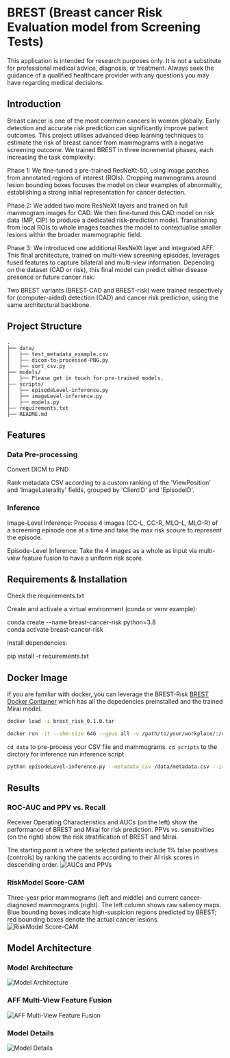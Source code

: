 # BREST (Breast cancer Risk Evaluation model from Screening Tests)
This application is intended for research purposes only. It is not a substitute for professional medical advice, diagnosis, or treatment. Always seek the guidance of a qualified healthcare provider with any questions you may have regarding medical decisions.
## Introduction
Breast cancer is one of the most common cancers in women globally. Early detection and accurate risk prediction can significantly improve patient outcomes. This project utilises advanced deep learning techniques to estimate the risk of breast cancer from mammograms with a negative screening outcome.
We trained BREST in three incremental phases, each increasing the task complexity:

Phase 1: We fine-tuned a pre-trained ResNeXt-50, using image patches from annotated regions of interest (ROIs). Cropping mammograms around lesion bounding boxes focuses the model on clear examples of abnormality, establishing a strong initial representation for cancer detection.

Phase 2: We added two more ResNeXt layers and trained on full mammogram images for CAD. We then fine-tuned this CAD model on risk data (MP, CIP) to produce a dedicated risk-prediction model. Transitioning from local ROIs to whole images teaches the model to contextualise smaller lesions within the broader mammographic field.

Phase 3: We introduced one additional ResNeXt layer and integrated AFF. This final architecture, trained on multi-view screening episodes, leverages fused features to capture bilateral and multi-view information. Depending on the dataset (CAD or risk), this final model can predict either disease presence or future cancer risk.

Two BREST variants (BREST-CAD and BREST-risk) were trained respectively for (computer-aided) detection (CAD) and cancer risk prediction, using the same architectural backbone.

## Project Structure
```text
.
├── data/
│   ├── test_metadata_example.csv
│   ├── dicom-to-processed-PNG.py
│   ├── sort_csv.py
├── models/
│   ├── Please get in touch for pre-trained models.
├── scripts/
│   ├── episodeLevel-inference.py
│   ├── imageLevel-inference.py
│   ├── models.py
├── requirements.txt
├── README.md
```
## Features
### Data Pre-processing
Convert DICM to PND

Rank metadata CSV according to a custom ranking of the 'ViewPosition' and 'ImageLaterality' fields, grouped by 'ClientID' and 'EpisodeID'.

### Inference
Image-Level Inference: Process 4 images (CC-L, CC-R, MLO-L, MLO-R) of a screening episode one at a time and take the max risk scoure to represent the episode.

Episode-Level Inference: Take the 4 images as a whole as input via multi-view feature fusion to have a uniform risk score.

## Requirements & Installation
Check the requirements.txt

Create and activate a virtual environment (conda or venv example):

  conda create --name breast-cancer-risk python=3.8  
  conda activate breast-cancer-risk

Install dependencies:

  pip install -r requirements.txt

## Docker Image
If you are familiar with docker, you can leverage the BREST-Risk [BREST Docker Container](https://1drv.ms/u/c/8d3f676f686fa7bf/EZ87HcVZZlJPg1soX2iqXHUBfi8u8FNCIaF2g4_qHxUopg?e=RJoKU6) which has all the depedencies preinstalled and the trained Mirai model.
```bash
docker load -i brest_risk_0.1.0.tar
```
```bash
docker run -it --shm-size 64G --gpus all -v /path/to/your/workplace/:/data:z montana/brest_risk:0.1.0 /bin/zsh
```
`cd data` to pre-process your CSV file and mammograms.
`cd scripts` to the dirctory for inference
run inference script
```bash
python episodeLevel-inference.py --metadata_csv /data/metadata.csv --image_root_dir /data/PNG_1792 --final_csv_path /data/output/results.csv --roc_plot_path /data/output/roc_curve.png --model_checkpoint ../models/episode-Level-3yrisk.pth --gpu_id 0
```

## Results
### ROC-AUC and PPV vs. Recall
Receiver Operating Characteristics and AUCs (on the left) show the performance of BREST and Mirai for risk prediction. PPVs vs. sensitivities (on the right) show the risk stratification of BREST and Mirai.

The starting point is where the selected patients include 1\% false positives (controls) by ranking the patients according to their AI risk scores in descending order.
![AUCs and PPVs](Images/AUCs-and-PPVs.png)
### RiskModel Score-CAM
Three-year prior mammograms (left and middle) and current cancer-diagnosed mammograms (right). The left column shows raw saliency maps. Blue bounding boxes indicate high-suspicion regions predicted by BREST; red bounding boxes denote the actual cancer lesions.
![RiskModel Score-CAM](Images/ScoreCAMs.png)
## Model Architecture
### Model Architecture
![Model Architecture](Images/Model-Overview.png)
### AFF Multi-View Feature Fusion
![AFF Multi-View Feature Fusion](Images/FeatureFusion-Overview.png)
### Model Details
![Model Details](Images/Model-Details.png)

